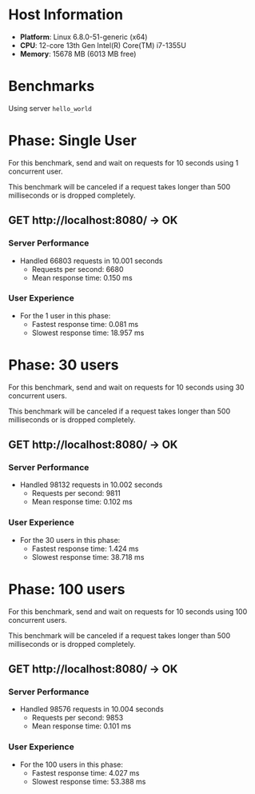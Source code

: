 # Host Information

- **Platform**: Linux 6.8.0-51-generic (x64)
- **CPU**: 12-core 13th Gen Intel(R) Core(TM) i7-1355U
- **Memory**: 15678 MB (6013 MB free)

# Benchmarks

Using server `hello_world`

# Phase: Single User

For this benchmark, send and wait on requests for 10 seconds using 1 concurrent user.

This benchmark will be canceled if a request takes longer than 500 milliseconds or is dropped completely.


## GET http://localhost:8080/ -> OK

### Server Performance

- Handled 66803 requests in 10.001 seconds
  - Requests per second: 6680
  - Mean response time: 0.150 ms

### User Experience

- For the 1 user in this phase:
  - Fastest response time: 0.081 ms
  - Slowest response time: 18.957 ms


# Phase: 30 users

For this benchmark, send and wait on requests for 10 seconds using 30 concurrent users.

This benchmark will be canceled if a request takes longer than 500 milliseconds or is dropped completely.


## GET http://localhost:8080/ -> OK

### Server Performance

- Handled 98132 requests in 10.002 seconds
  - Requests per second: 9811
  - Mean response time: 0.102 ms

### User Experience

- For the 30 users in this phase:
  - Fastest response time: 1.424 ms
  - Slowest response time: 38.718 ms


# Phase: 100 users

For this benchmark, send and wait on requests for 10 seconds using 100 concurrent users.

This benchmark will be canceled if a request takes longer than 500 milliseconds or is dropped completely.


## GET http://localhost:8080/ -> OK

### Server Performance

- Handled 98576 requests in 10.004 seconds
  - Requests per second: 9853
  - Mean response time: 0.101 ms

### User Experience

- For the 100 users in this phase:
  - Fastest response time: 4.027 ms
  - Slowest response time: 53.388 ms

